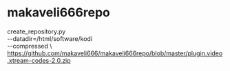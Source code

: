 # makaveli666repo

create_repository.py \
--datadir=/html/software/kodi
\
--compressed \ 
https://github.com/makaveli666/makaveli666repo/blob/master/plugin.video.xtream-codes-2.0.zip

